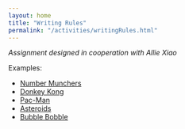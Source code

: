 ```yaml
---
layout: home
title: "Writing Rules"
permalink: "/activities/writingRules.html"
---
```


_Assignment designed in cooperation with Allie Xiao_

Examples:

- [Number Munchers](https://www.youtube.com/watch?v=bsRDgbYa9b4)
- [Donkey Kong](https://www.youtube.com/watch?v=Pp2aMs38ERY)
- [Pac-Man](https://www.youtube.com/watch?v=dScq4P5gn4A)
- [Asteroids](https://www.youtube.com/watch?v=9Ydu8UhIjeU)
- [Bubble Bobble](https://www.youtube.com/watch?v=ij3f4_APEow)
